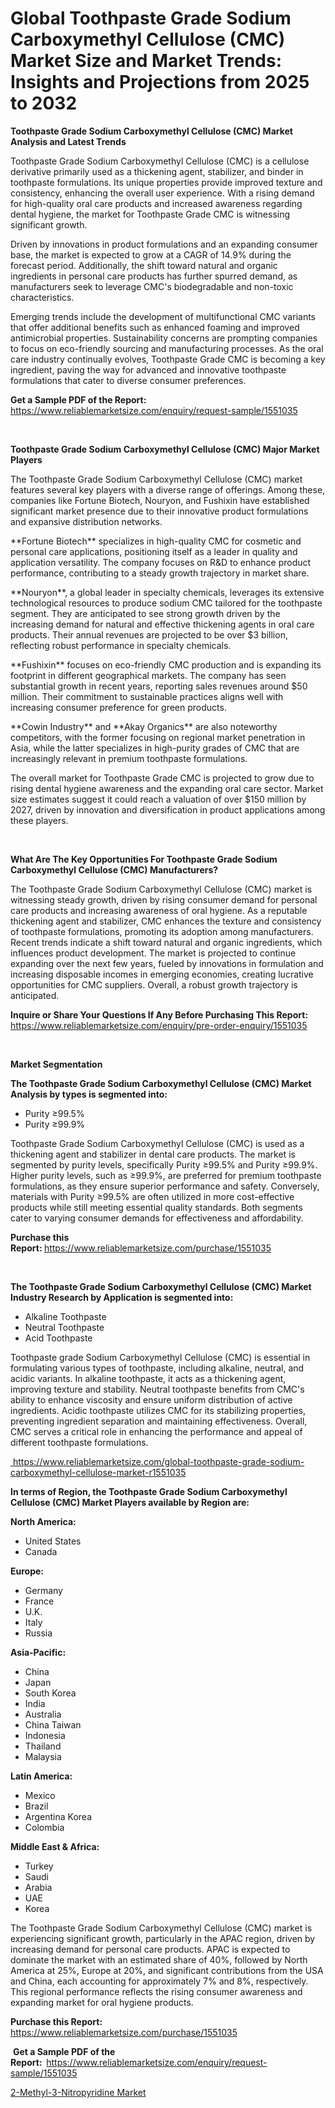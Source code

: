 <p><h1>Global Toothpaste Grade Sodium Carboxymethyl Cellulose (CMC) Market Size and Market Trends: Insights and Projections from 2025 to 2032</h1></p><p><strong>Toothpaste Grade Sodium Carboxymethyl Cellulose (CMC) Market Analysis and Latest Trends</strong></p>
<p><p>Toothpaste Grade Sodium Carboxymethyl Cellulose (CMC) is a cellulose derivative primarily used as a thickening agent, stabilizer, and binder in toothpaste formulations. Its unique properties provide improved texture and consistency, enhancing the overall user experience. With a rising demand for high-quality oral care products and increased awareness regarding dental hygiene, the market for Toothpaste Grade CMC is witnessing significant growth.</p><p>Driven by innovations in product formulations and an expanding consumer base, the market is expected to grow at a CAGR of 14.9% during the forecast period. Additionally, the shift toward natural and organic ingredients in personal care products has further spurred demand, as manufacturers seek to leverage CMC's biodegradable and non-toxic characteristics. </p><p>Emerging trends include the development of multifunctional CMC variants that offer additional benefits such as enhanced foaming and improved antimicrobial properties. Sustainability concerns are prompting companies to focus on eco-friendly sourcing and manufacturing processes. As the oral care industry continually evolves, Toothpaste Grade CMC is becoming a key ingredient, paving the way for advanced and innovative toothpaste formulations that cater to diverse consumer preferences.</p></p>
<p><strong>Get a Sample PDF of the Report:&nbsp;</strong> <a href="https://www.reliablemarketsize.com/enquiry/request-sample/1551035?utm_campaign=3530&utm_medium=2&utm_source=Github&utm_content=ia&utm_term=02042025&utm_id=toothpaste-grade-sodium-carboxymethyl-cellulose-cmc">https://www.reliablemarketsize.com/enquiry/request-sample/1551035</a></p>
<p>&nbsp;</p>
<p><strong>Toothpaste Grade Sodium Carboxymethyl Cellulose (CMC) Major Market Players</strong></p>
<p><p>The Toothpaste Grade Sodium Carboxymethyl Cellulose (CMC) market features several key players with a diverse range of offerings. Among these, companies like Fortune Biotech, Nouryon, and Fushixin have established significant market presence due to their innovative product formulations and expansive distribution networks.</p><p>**Fortune Biotech** specializes in high-quality CMC for cosmetic and personal care applications, positioning itself as a leader in quality and application versatility. The company focuses on R&D to enhance product performance, contributing to a steady growth trajectory in market share.</p><p>**Nouryon**, a global leader in specialty chemicals, leverages its extensive technological resources to produce sodium CMC tailored for the toothpaste segment. They are anticipated to see strong growth driven by the increasing demand for natural and effective thickening agents in oral care products. Their annual revenues are projected to be over $3 billion, reflecting robust performance in specialty chemicals.</p><p>**Fushixin** focuses on eco-friendly CMC production and is expanding its footprint in different geographical markets. The company has seen substantial growth in recent years, reporting sales revenues around $50 million. Their commitment to sustainable practices aligns well with increasing consumer preference for green products.</p><p>**Cowin Industry** and **Akay Organics** are also noteworthy competitors, with the former focusing on regional market penetration in Asia, while the latter specializes in high-purity grades of CMC that are increasingly relevant in premium toothpaste formulations.</p><p>The overall market for Toothpaste Grade CMC is projected to grow due to rising dental hygiene awareness and the expanding oral care sector. Market size estimates suggest it could reach a valuation of over $150 million by 2027, driven by innovation and diversification in product applications among these players.</p></p>
<p>&nbsp;</p>
<p><strong>What Are The Key Opportunities For Toothpaste Grade Sodium Carboxymethyl Cellulose (CMC) Manufacturers?</strong></p>
<p><p>The Toothpaste Grade Sodium Carboxymethyl Cellulose (CMC) market is witnessing steady growth, driven by rising consumer demand for personal care products and increasing awareness of oral hygiene. As a reputable thickening agent and stabilizer, CMC enhances the texture and consistency of toothpaste formulations, promoting its adoption among manufacturers. Recent trends indicate a shift toward natural and organic ingredients, which influences product development. The market is projected to continue expanding over the next few years, fueled by innovations in formulation and increasing disposable incomes in emerging economies, creating lucrative opportunities for CMC suppliers. Overall, a robust growth trajectory is anticipated.</p></p>
<p><strong>Inquire or Share Your Questions If Any Before Purchasing This Report:</strong> <a href="https://www.reliablemarketsize.com/enquiry/pre-order-enquiry/1551035?utm_campaign=3530&utm_medium=2&utm_source=Github&utm_content=ia&utm_term=02042025&utm_id=toothpaste-grade-sodium-carboxymethyl-cellulose-cmc">https://www.reliablemarketsize.com/enquiry/pre-order-enquiry/1551035</a></p>
<p>&nbsp;</p>
<p><strong>Market Segmentation</strong></p>
<p><strong>The Toothpaste Grade Sodium Carboxymethyl Cellulose (CMC) Market Analysis by types is segmented into:</strong></p>
<p><ul><li>Purity ≥99.5%</li><li>Purity ≥99.9%</li></ul></p>
<p><p>Toothpaste Grade Sodium Carboxymethyl Cellulose (CMC) is used as a thickening agent and stabilizer in dental care products. The market is segmented by purity levels, specifically Purity ≥99.5% and Purity ≥99.9%. Higher purity levels, such as ≥99.9%, are preferred for premium toothpaste formulations, as they ensure superior performance and safety. Conversely, materials with Purity ≥99.5% are often utilized in more cost-effective products while still meeting essential quality standards. Both segments cater to varying consumer demands for effectiveness and affordability.</p></p>
<p><strong>Purchase this Report:&nbsp;</strong><a href="https://www.reliablemarketsize.com/purchase/1551035?utm_campaign=3530&utm_medium=2&utm_source=Github&utm_content=ia&utm_term=02042025&utm_id=toothpaste-grade-sodium-carboxymethyl-cellulose-cmc">https://www.reliablemarketsize.com/purchase/1551035</a></p>
<p>&nbsp;</p>
<p><strong>The Toothpaste Grade Sodium Carboxymethyl Cellulose (CMC) Market Industry Research by Application is segmented into:</strong></p>
<p><ul><li>Alkaline Toothpaste</li><li>Neutral Toothpaste</li><li>Acid Toothpaste</li></ul></p>
<p><p>Toothpaste grade Sodium Carboxymethyl Cellulose (CMC) is essential in formulating various types of toothpaste, including alkaline, neutral, and acidic variants. In alkaline toothpaste, it acts as a thickening agent, improving texture and stability. Neutral toothpaste benefits from CMC's ability to enhance viscosity and ensure uniform distribution of active ingredients. Acidic toothpaste utilizes CMC for its stabilizing properties, preventing ingredient separation and maintaining effectiveness. Overall, CMC serves a critical role in enhancing the performance and appeal of different toothpaste formulations.</p></p>
<p><a href="https://www.reliablemarketsize.com/global-toothpaste-grade-sodium-carboxymethyl-cellulose-market-r1551035?utm_campaign=3530&utm_medium=2&utm_source=Github&utm_content=ia&utm_term=02042025&utm_id=toothpaste-grade-sodium-carboxymethyl-cellulose-cmc">&nbsp;https://www.reliablemarketsize.com/global-toothpaste-grade-sodium-carboxymethyl-cellulose-market-r1551035</a></p>
<p><strong>In terms of Region, the Toothpaste Grade Sodium Carboxymethyl Cellulose (CMC) Market Players available by Region are:</strong></p>
<p>
    <p> <strong> North America: </strong>
        <ul>
            <li>United States</li>
            <li>Canada</li>
        </ul>
        </p> 
    <p> <strong> Europe: </strong>
        <ul>
            <li>Germany</li>
            <li>France</li>
            <li>U.K.</li>
            <li>Italy</li>
            <li>Russia</li>
        </ul>
        </p> 
    <p> <strong> Asia-Pacific: </strong>
        <ul>
            <li>China</li>
            <li>Japan</li>
            <li>South Korea</li>
            <li>India</li>
            <li>Australia</li>
            <li>China Taiwan</li>
            <li>Indonesia</li>
            <li>Thailand</li>
            <li>Malaysia</li>
        </ul>
        </p> 
    <p> <strong> Latin America: </strong>
        <ul>
            <li>Mexico</li>
            <li>Brazil</li>
            <li>Argentina Korea</li>
            <li>Colombia</li>
        </ul>
        </p> 
    <p> <strong> Middle East & Africa: </strong>
        <ul>
            <li>Turkey</li>
            <li>Saudi</li>
            <li>Arabia</li>
            <li>UAE</li>
            <li>Korea</li>
        </ul>
    </p>
    </p>
<p><p>The Toothpaste Grade Sodium Carboxymethyl Cellulose (CMC) market is experiencing significant growth, particularly in the APAC region, driven by increasing demand for personal care products. APAC is expected to dominate the market with an estimated share of 40%, followed by North America at 25%, Europe at 20%, and significant contributions from the USA and China, each accounting for approximately 7% and 8%, respectively. This regional performance reflects the rising consumer awareness and expanding market for oral hygiene products.</p></p>
<p><strong>Purchase this Report: </strong><a href="https://www.reliablemarketsize.com/purchase/1551035?utm_campaign=3530&utm_medium=2&utm_source=Github&utm_content=ia&utm_term=02042025&utm_id=toothpaste-grade-sodium-carboxymethyl-cellulose-cmc">https://www.reliablemarketsize.com/purchase/1551035</a></p>
<p>&nbsp;<strong>Get a Sample PDF of the Report:&nbsp;&nbsp;</strong><a href="https://www.reliablemarketsize.com/enquiry/request-sample/1551035?utm_campaign=3530&utm_medium=2&utm_source=Github&utm_content=ia&utm_term=02042025&utm_id=toothpaste-grade-sodium-carboxymethyl-cellulose-cmc">https://www.reliablemarketsize.com/enquiry/request-sample/1551035</a></p>
<p><strong></strong></p>
<p><p><a href="https://github.com/koskasislo39/Market-Research-Report-List-1/blob/main/2-methyl-3-nitropyridine-market.md?utm_campaign=3530&utm_medium=2&utm_source=Github&utm_content=ia&utm_term=02042025&utm_id=toothpaste-grade-sodium-carboxymethyl-cellulose-cmc">2-Methyl-3-Nitropyridine Market</a></p></p>